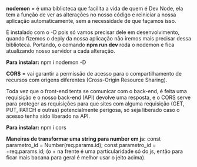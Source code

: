 **nodemon** = é uma biblioteca que facilita a vida de quem é Dev Node, ela tem a função de ver as alterações no nosso código e reiniciar a nossa aplicação automaticamente, sem a necessidade de que façamos isso.

É instalado com o -D pois só vamos precisar dele em desenvolvimento, quando fizemos o deply da nossa aplicação não iremos mais precisar dessa biblioteca. Portando, o comando **npm run dev** roda o nodemon e fica atualizando nosso servidor a cada alteração.

**Para instalar:**
npm i nodemon -D

**CORS** = vai garantir a permissão de acesso para o compartilhamento de recursos com origens diferentes (Cross-Origin Resource Sharing).

Toda vez que o front-end tenta se comunicar com o back-end, é feita uma requisição e o nosso back-end (API) devolve uma resposta, e o CORS serve para proteger as requisições para que sites com alguma requisição (GET, PUT, PATCH e outras) potencialmente perigosa, só seja liberado caso o acesso tenha sido liberado na API.

**Para instalar:**
npm i cors

**Maneiras de transformar uma string para number em js:**
const parametro_id = Number(req.params.id);
const parametro_id = +req.params.id; (o + na frente é uma particularidade só do js, então para ficar mais bacana para geral é melhor usar o jeito acima).
